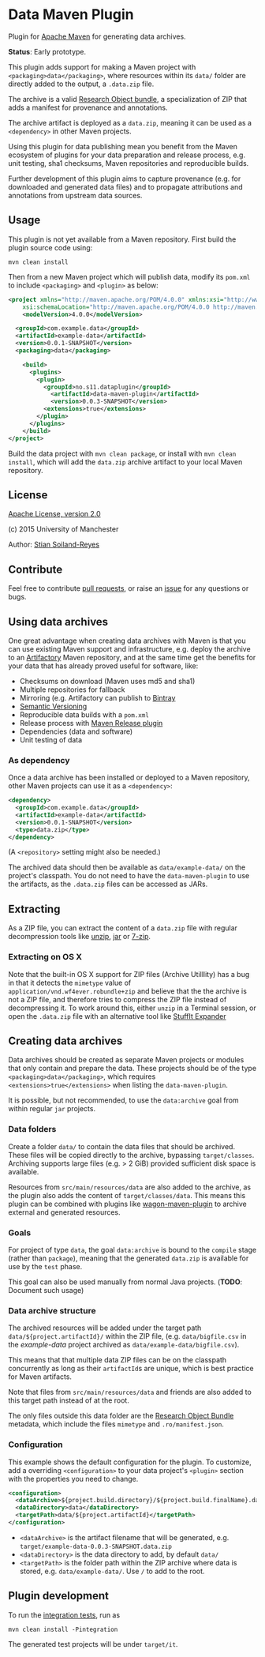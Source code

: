 # Data Maven Plugin

Plugin for [Apache Maven](https://maven.apache.org/) for
generating data archives.

**Status**: Early prototype.

This plugin adds support for making a Maven project with
`<packaging>data</packaging>`, where resources within its
`data/` folder are directly added to the output, a `.data.zip` file.

The archive is a valid
[Research Object bundle](https://w3id.org/bundle), a specialization of ZIP
that adds a manifest for provenance and annotations.

The archive artifact is deployed as a `data.zip`, meaning it can be used
as a `<dependency>` in other Maven projects.

Using this plugin for data publishing mean you benefit from the Maven
ecosystem of plugins for your data preparation and release process,
e.g. unit testing, sha1 checksums, Maven repositories and reproducible builds.

Further development of this plugin aims to capture provenance
(e.g. for downloaded and generated data files) and to propagate attributions
and annotations from upstream data sources.



## Usage

This plugin is not yet available from a Maven repository.
First build the plugin source code using:

    mvn clean install


Then from a new Maven project which will publish data, modify its `pom.xml`
to include `<packaging>` and `<plugin>` as below:

```xml
<project xmlns="http://maven.apache.org/POM/4.0.0" xmlns:xsi="http://www.w3.org/2001/XMLSchema-instance"
	xsi:schemaLocation="http://maven.apache.org/POM/4.0.0 http://maven.apache.org/xsd/maven-4.0.0.xsd">
	<modelVersion>4.0.0</modelVersion>

  <groupId>com.example.data</groupId>
  <artifactId>example-data</artifactId>
  <version>0.0.1-SNAPSHOT</version>
  <packaging>data</packaging>

    <build>
      <plugins>
        <plugin>
          <groupId>no.s11.dataplugin</groupId>
        	<artifactId>data-maven-plugin</artifactId>
        	<version>0.0.3-SNAPSHOT</version>
          <extensions>true</extensions>
        </plugin>
      </plugins>
    </build>  
</project>
```

Build the data project with `mvn clean package`, or install with `mvn clean install`, which will add the `data.zip`
archive artifact to your local Maven repository.

## License

[Apache License, version 2.0](http://www.apache.org/licenses/LICENSE-2.0)

(c) 2015 University of Manchester

Author: [Stian Soiland-Reyes](http://orcid.org/0000-0001-9842-9718)


## Contribute

Feel free to contribute [pull requests](https://github.com/stain/data-maven-plugin/pulls),
or raise an [issue](https://github.com/stain/data-maven-plugin/issues) for any
questions or bugs.




## Using data archives

One great advantage when creating data archives with Maven is that you can use existing
Maven support and infrastructure, e.g. deploy the archive to an
[Artifactory](https://www.jfrog.com/open-source/) Maven repository, and
at the same time get the benefits for your data that has already proved
useful for software, like:

* Checksums on download (Maven uses md5 and sha1)
* Multiple repositories for fallback
* Mirroring (e.g. Artifactory can publish to [Bintray](https://bintray.com/)
* [Semantic Versioning](http://semver.org/)
* Reproducible data builds with a `pom.xml`
* Release process with [Maven Release plugin](http://maven.apache.org/maven-release/maven-release-plugin/)
* Dependencies (data and software)
* Unit testing of data


### As dependency

Once a data archive has been installed or deployed to a Maven repository,
other Maven projects can use it as a `<dependency>`:

```xml
<dependency>
  <groupId>com.example.data</groupId>
  <artifactId>example-data</artifactId>
  <version>0.0.1-SNAPSHOT</version>
  <type>data.zip</type>
</dependency>
```

(A `<repository>` setting might also be needed.)

The archived data should then be available as `data/example-data/`
on the project's classpath. You do not need to have the `data-maven-plugin`
to use the artifacts, as the `.data.zip` files can be accessed as
JARs.


## Extracting

As a ZIP file, you can extract the content of a `data.zip` file with regular
decompression tools like [unzip](http://www.info-zip.org/UnZip.html),
[jar](https://docs.oracle.com/javase/tutorial/deployment/jar/unpack.html) or
[7-zip](http://www.7-zip.org/).

### Extracting on OS X

Note that the built-in OS X support for ZIP files (Archive Utilllity)
has a bug in that it detects the `mimetype` value of `application/vnd.wf4ever.robundle+zip`
and believe that the the archive is not a ZIP file, and therefore tries to compress the
ZIP file instead of decompressing it.  To work around
this, either `unzip` in a Terminal session, or open the `.data.zip` file
with an alternative tool like [StuffIt Expander](http://my.smithmicro.com/stuffit-expander-mac.html)


## Creating data archives

Data archives should be created as separate Maven projects or modules that
only contain and prepare the data. These projects should be of the type
`<packaging>data</packaging>`, which requires `<extensions>true</extensions>`
when listing the `data-maven-plugin`.

It is possible, but not recommended, to use the `data:archive` goal from
within regular `jar` projects.

### Data folders

Create a folder `data/` to contain the data files that
should be archived. These files will be copied directly to the archive, bypassing
`target/classes`. Archiving supports large files (e.g. > 2 GiB) provided
sufficient disk space is available.

Resources from `src/main/resources/data` are also added to the archive, as the plugin
also adds the content of `target/classes/data`. This means this plugin can
be combined with plugins like [wagon-maven-plugin](http://www.mojohaus.org/wagon-maven-plugin/)
to archive external and generated resources.

### Goals

For project of type `data`, the goal `data:archive` is bound to the `compile` stage
(rather than `package`), meaning that the generated `data.zip`
is available for use by the `test` phase.

This goal can also be used manually from normal Java projects.
(**TODO**: Document such usage)


### Data archive structure

The archived resources will be added under
the target path
`data/${project.artifactId}/` within the ZIP file,
(e.g. `data/bigfile.csv` in the _example-data_ project
archived as `data/example-data/bigfile.csv`).

This means that that multiple data ZIP files can be on the classpath
concurrently as long as their `artifactId`s are unique, which is
best practice for Maven artifacts.

Note that files from `src/main/resources/data` and friends are also added to this
target path instead of at the root.

The only files outside this data folder are the [Research Object Bundle](https://w3id.org/bundle)
metadata, which include the files `mimetype` and `.ro/manifest.json`.



### Configuration

This example shows the default configuration for the plugin. To customize,
add a overriding `<configuration>` to your data project's `<plugin>` section with
the properties you need to change.

```xml
<configuration>
  <dataArchive>${project.build.directory}/${project.build.finalName}.data.zip"</dataArchive>
  <dataDirectory>data</dataDirectory>
  <targetPath>data/${project.artifactId}</targetPath>
</configuration>
```

- `<dataArchive>` is the artifact filename that will be generated, e.g.
  `target/example-data-0.0.3-SNAPSHOT.data.zip`
- `<dataDirectory>` is the data directory to add, by default `data/`
- `<targetPath>` is the folder path within the ZIP archive where data
   is stored, e.g. `data/example-data/`. Use `/` to add to the root.

   
## Plugin development

To run the [integration tests](src/it), run as

    mvn clean install -Pintegration
    
The generated test projects will be under `target/it`.
